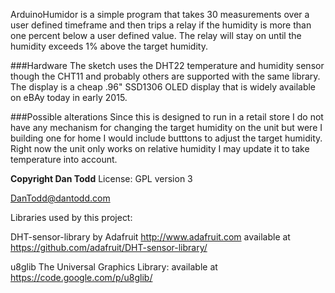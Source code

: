 ArduinoHumidor is a simple program that takes 30 measurements over a
user defined timeframe and then trips a relay if the humidity is more than one percent below a user defined value. The relay will stay on until the humidity exceeds 1% above the target humidity. 

###Hardware
The sketch uses the DHT22 temperature and humidity sensor though the CHT11 and probably others are supported with the same library. The display is a cheap .96" SSD1306 OLED display that is widely available on eBAy today in early 2015.

###Possible alterations
Since this is designed to run in a retail store I do not have any mechanism for changing the target humidity on the unit but were I building one for home I would include butttons to adjust the target humidity. Right now the unit only works on relative humidity I may update it to take temperature into account.

**Copyright Dan Todd**
License: GPL version 3

DanTodd@dantodd.com

Libraries used by this project:

  DHT-sensor-library by Adafruit http://www.adafruit.com available at 
  https://github.com/adafruit/DHT-sensor-library/  
  
  u8glib The Universal Graphics Library: available at https://code.google.com/p/u8glib/
